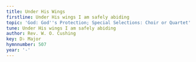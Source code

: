 ```yaml
---
title: Under His Wings
firstline: Under His wings I am safely abiding
topic: 'God: God''s Protection; Special Selections: Choir or Quartet'
tune: Under His wings I am safely abiding
author: Rev. W. O. Cushing
key: D♭ Major
hymnnumber: 507
year: '-'
---
```

